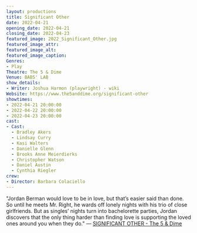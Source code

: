 ```yaml
---
layout: productions
title: Significant Other
date: 2022-04-21
opening_date: 2022-04-21
closing_date: 2022-04-23
featured_image: 2022_Significant_Other.jpg
featured_image_attr:
featured_image_alt:
featured_image_caption:
Genres: 
- Play
Theatre: The 5 & Dime
Venue: BABS' LAB
show_details:
- Writer: Joshua Harmon (playwright) - wiki
Website: https://www.the5anddime.org/significant-other
showtimes:
- 2022-04-21 20:00:00
- 2022-04-22 20:00:00
- 2022-04-23 20:00:00
cast:
- Cast:
  - Bradley Akers
  - Lindsay Curry
  - Kasi Walters
  - Danielle Glenn
  - Brooks Anne Meierdierks
  - Christopher Watson
  - Daniel Austin
  - Cynthia Riegler
crew:
- Director: Barbara Colaciello
---
```

"Jordan Berman would love to be in love, but that’s easier said than done. So until he meets Mr. Right, he wards off lonely nights with his trio of close girlfriends. But as singles’ nights turn into bachelorette parties, Jordan discovers that the only thing harder than finding love is supporting the loved ones around you when they do." — [SIGNIFICANT OTHER - The 5 & Dime](https://www.the5anddime.org/significant-other)
